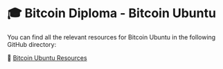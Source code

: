 # 🎓 Bitcoin Diploma - Bitcoin Ubuntu

You can find all the relevant resources for Bitcoin Ubuntu in the following GitHub directory:

🔗 [Bitcoin Ubuntu Resources](https://github.com/MyFirstBitcoin/Light-Node-Directory/tree/main/South%20Africa%20--%20Bitcoin%20Ubuntu)

